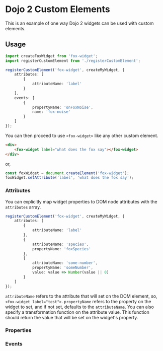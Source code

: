 # Dojo 2 Custom Elements

This is an example of one way Dojo 2 widgets can be used with custom elements.

## Usage

```ts
import createFoxWidget from 'fox-widget';
import registerCustomElement from './registerCustomElement';

registerCustomElement('fox-widget', createMyWidget, {
    attributes: [
        {
            attributeName: 'label'
        }
    ],
    events: [
        {
            propertyName: 'onFoxNoise',
            name: 'fox-noise'
        }
    ]
});
```

You can then proceed to use `<fox-widget>` like any other custom element.

```html
<div>
    <fox-widget label="what does the fox say"></fox-widget>
</div>
```

or,

```ts
const foxWidget = document.createElement('fox-widget');
foxWidget.setAttribute('label', 'what does the fox say');
```

### Attributes

You can explicitly map widget properties to DOM node attributes with the `attributes` array.

```ts
registerCustomElement('fox-widget', createMyWidget, {
    attributes: [
        {
            attributeName: 'label'
        },
        {
            attributeName: 'species',
            propertyName: 'foxSpecies'
        },
        {
            attributeName: 'some-number',
            propertyName: 'someNumber',
            value: value => Number(value || 0)
        }
    ]
});
```

`attributeName` refers to the attribute that will set on the DOM element, so, `<fox-widget label="test">`.
`propertyName` refers to the property on the widget to set, and if not set, defaults to the `attributeName`.
You can also specify a transformation function on the attribute value. This function should return the value that
will be set on the widget's property.

### Properties

### Events